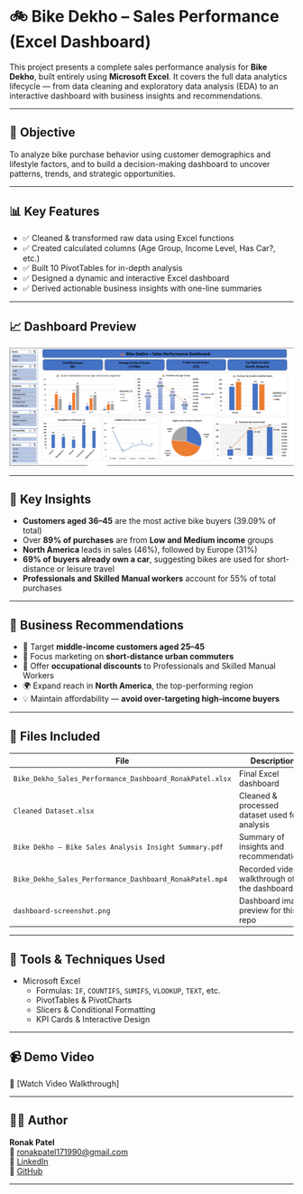 # 🚲 Bike Dekho – Sales Performance (Excel Dashboard)

This project presents a complete sales performance analysis for **Bike Dekho**, built entirely using **Microsoft Excel**. It covers the full data analytics lifecycle — from data cleaning and exploratory data analysis (EDA) to an interactive dashboard with business insights and recommendations.

---

## 📌 Objective

To analyze bike purchase behavior using customer demographics and lifestyle factors, and to build a decision-making dashboard to uncover patterns, trends, and strategic opportunities.

---

## 📊 Key Features

- ✅ Cleaned & transformed raw data using Excel functions
- ✅ Created calculated columns (Age Group, Income Level, Has Car?, etc.)
- ✅ Built 10 PivotTables for in-depth analysis
- ✅ Designed a dynamic and interactive Excel dashboard
- ✅ Derived actionable business insights with one-line summaries

---

## 📈 Dashboard Preview

![Bike Dekho Dashboard](dashboard-screenshot.png)

---

## 🧠 Key Insights

- **Customers aged 36–45** are the most active bike buyers (39.09% of total)
- Over **89% of purchases** are from **Low and Medium income** groups
- **North America** leads in sales (46%), followed by Europe (31%)
- **69% of buyers already own a car**, suggesting bikes are used for short-distance or leisure travel
- **Professionals and Skilled Manual workers** account for 55% of total purchases

---

## 💼 Business Recommendations

- 🎯 Target **middle-income customers aged 25–45**
- 🚴 Focus marketing on **short-distance urban commuters**
- 👷 Offer **occupational discounts** to Professionals and Skilled Manual Workers
- 🌍 Expand reach in **North America**, the top-performing region
- 💡 Maintain affordability — **avoid over-targeting high-income buyers**

---

## 📁 Files Included

| File | Description |
|------|-------------|
| `Bike_Dekho_Sales_Performance_Dashboard_RonakPatel.xlsx` | Final Excel dashboard |
| `Cleaned Dataset.xlsx` | Cleaned & processed dataset used for analysis |
| `Bike Dekho – Bike Sales Analysis Insight Summary.pdf` | Summary of insights and recommendations |
| `Bike_Dekho_Sales_Performance_Dashboard_RonakPatel.mp4` | Recorded video walkthrough of the dashboard |
| `dashboard-screenshot.png` | Dashboard image preview for this repo |

---

## 🧰 Tools & Techniques Used

- Microsoft Excel
  - Formulas: `IF`, `COUNTIFS`, `SUMIFS`, `VLOOKUP`, `TEXT`, etc.
  - PivotTables & PivotCharts
  - Slicers & Conditional Formatting
  - KPI Cards & Interactive Design

---

## 📹 Demo Video

🎥 [Watch Video Walkthrough]

---

## 🙋‍♂️ Author

**Ronak Patel**  
📧 ronakpatel171990@gmail.com  
🔗 [LinkedIn](https://www.linkedin.com/in/ronak171990)  
🔗 [GitHub](https://github.com/ronak171990)

---
